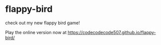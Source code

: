 # flappy-bird
check out my new flappy bird game!

Play the online version now at https://codecodecode507.github.io/flappy-bird/

